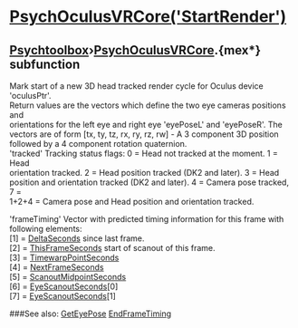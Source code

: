 # [PsychOculusVRCore('StartRender')](PsychOculusVRCore-StartRender) 
## [Psychtoolbox](Pyschtoolbox)&#8250;[PsychOculusVRCore](PsychOculusVRCore).{mex*} subfunction


Mark start of a new 3D head tracked render cycle for Oculus device 'oculusPtr'.  
Return values are the vectors which define the two eye cameras positions and  
orientations for the left eye and right eye 'eyePoseL' and 'eyePoseR'. The  
vectors are of form [tx, ty, tz, rx, ry, rz, rw] - A 3 component 3D position  
followed by a 4 component rotation quaternion.  
'tracked' Tracking status flags: 0 = Head not tracked at the moment. 1 = Head  
orientation tracked. 2 = Head position tracked (DK2 and later). 3 = Head  
position and orientation tracked (DK2 and later). 4 = Camera pose tracked, 7 =  
1+2+4 = Camera pose and Head position and orientation tracked.  
  
'frameTiming' Vector with predicted timing information for this frame with  
following elements:  
[1] = [DeltaSeconds](DeltaSeconds) since last frame.  
[2] = [ThisFrameSeconds](ThisFrameSeconds) start of scanout of this frame.  
[3] = [TimewarpPointSeconds](TimewarpPointSeconds)  
[4] = [NextFrameSeconds](NextFrameSeconds)  
[5] = [ScanoutMidpointSeconds](ScanoutMidpointSeconds)  
[6] = [EyeScanoutSeconds](EyeScanoutSeconds)[0]  
[7] = [EyeScanoutSeconds](EyeScanoutSeconds)[1]  
  
  


###See also:
[GetEyePose](PsychOculusVRCore-GetEyePose) [EndFrameTiming](PsychOculusVRCore-EndFrameTiming)
